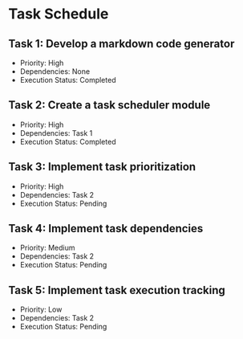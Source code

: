 # Task Schedule

## Task 1: Develop a markdown code generator
- Priority: High
- Dependencies: None
- Execution Status: Completed

## Task 2: Create a task scheduler module
- Priority: High
- Dependencies: Task 1
- Execution Status: Completed

## Task 3: Implement task prioritization
- Priority: High
- Dependencies: Task 2
- Execution Status: Pending

## Task 4: Implement task dependencies
- Priority: Medium
- Dependencies: Task 2
- Execution Status: Pending

## Task 5: Implement task execution tracking
- Priority: Low
- Dependencies: Task 2
- Execution Status: Pending
